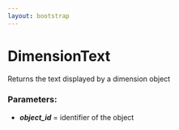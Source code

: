 ```yaml
---
layout: bootstrap
---
```


# DimensionText

Returns the text displayed by a dimension object
        

### Parameters:

- ***object_id*** = identifier of the object
        


